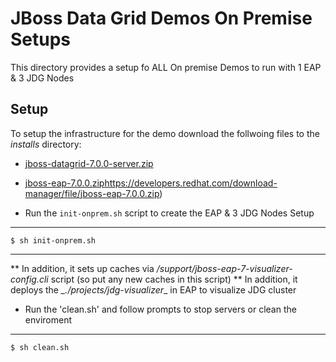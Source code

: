 JBoss Data Grid Demos On Premise Setups
=======================================

This directory provides a setup fo ALL On premise Demos to run with 1 EAP & 3 JDG Nodes

Setup
---------------
To setup the infrastructure for the demo download the follwoing files to the _*installs*_ directory:

* [jboss-datagrid-7.0.0-server.zip](https://developers.redhat.com/download-manager/file/jboss-datagrid-7.0.0-server.zip)
* [jboss-eap-7.0.0.zip]()https://developers.redhat.com/download-manager/file/jboss-eap-7.0.0.zip)

* Run the `init-onprem.sh` script to create the EAP & 3 JDG Nodes Setup
---
    $ sh init-onprem.sh
---
  ** In addition, it sets up caches via *_/support/jboss-eap-7-visualizer-config.cli_* script (so put any new caches in this script)
  ** In addition, it deploys the *_./projects/jdg-visualizer*_ in EAP to visualize JDG cluster

* Run the 'clean.sh' and follow prompts to stop servers or clean the enviroment
----
    $ sh clean.sh
